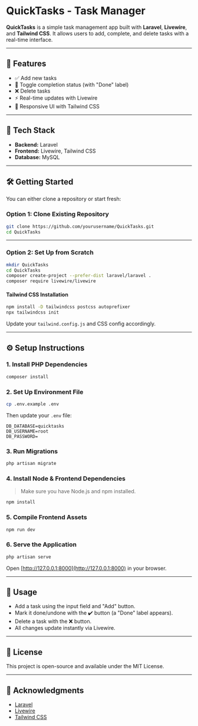 # QuickTasks - Task Manager

**QuickTasks** is a simple task management app built with **Laravel**, **Livewire**, and **Tailwind CSS**. It allows users to add, complete, and delete tasks with a real-time interface.

---

## 🚀 Features

- ✅ Add new tasks
- 🔁 Toggle completion status (with "Done" label)
- ❌ Delete tasks
- ⚡ Real-time updates with Livewire
- 💅 Responsive UI with Tailwind CSS

---

## 🧰 Tech Stack

- **Backend:** Laravel
- **Frontend:** Livewire, Tailwind CSS
- **Database:** MySQL

---

## 🛠️ Getting Started

You can either clone a repository or start fresh:

### Option 1: Clone Existing Repository

```bash
git clone https://github.com/yourusername/QuickTasks.git
cd QuickTasks
```

---

### Option 2: Set Up from Scratch

```bash
mkdir QuickTasks
cd QuickTasks
composer create-project --prefer-dist laravel/laravel .
composer require livewire/livewire
```

#### Tailwind CSS Installation

```bash
npm install -D tailwindcss postcss autoprefixer
npx tailwindcss init
```

Update your `tailwind.config.js` and CSS config accordingly.

---

## ⚙️ Setup Instructions

### 1. Install PHP Dependencies

```bash
composer install
```

### 2. Set Up Environment File

```bash
cp .env.example .env
```

Then update your `.env` file:

```env
DB_DATABASE=quicktasks
DB_USERNAME=root
DB_PASSWORD=
```

### 3. Run Migrations

```bash
php artisan migrate
```

### 4. Install Node & Frontend Dependencies

> Make sure you have Node.js and npm installed.

```bash
npm install
```

### 5. Compile Frontend Assets

```bash
npm run dev
```

### 6. Serve the Application

```bash
php artisan serve
```

Open [http://127.0.0.1:8000](http://127.0.0.1:8000) in your browser.

---

## 🧪 Usage

- Add a task using the input field and "Add" button.
- Mark it done/undone with the ✔️ button (a "Done" label appears).
- Delete a task with the ❌ button.
- All changes update instantly via Livewire.

---

## 📄 License

This project is open-source and available under the MIT License.

---

## 🙏 Acknowledgments

- [Laravel](https://laravel.com/)
- [Livewire](https://laravel-livewire.com/)
- [Tailwind CSS](https://tailwindcss.com/)
